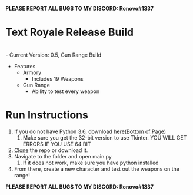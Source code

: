**PLEASE REPORT ALL BUGS TO MY DISCORD: Ronovo#1337**

# Text Royale Release Build
<br>
- Current Version: 0.5, Gun Range Build

- Features
  - Armory
    - Includes 19 Weapons
  - Gun Range
    - Ability to test every weapon 

# Run Instructions
1. If you do not have Python 3.6, download [here(Bottom of Page)](https://www.python.org/downloads/release/python-365/)
    1. Make sure you get the 32-bit version to use Tkinter. YOU WILL GET ERRORS IF YOU USE 64 BIT
2. [Clone](https://help.github.com/en/github/creating-cloning-and-archiving-repositories/cloning-a-repository) the repo or download it.
3. Navigate to the folder and open main.py
    1. If it does not work, make sure you have python installed
5. From there, create a new character and test out the weapons on the range!

**PLEASE REPORT ALL BUGS TO MY DISCORD: Ronovo#1337**
